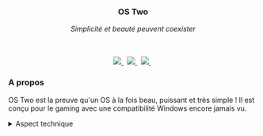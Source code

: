 <br/>
<br/>
<br/>

<div align="center">
   <h3 align="center">OS Two</h3>
   <em align="center">Simplicité et beauté peuvent coexister</em>
</div>

<br />
<br />
<p align="center">
    <a href="https://github.com/SystemedEndoctrinementsDeVosEnfants/os-two/blob/main/LICENSE">
        <img src="https://img.shields.io/github/license/SystemedEndoctrinementsDeVosEnfants/os-two?style=for-the-badge"/>
    </a>
    &nbsp;
    <a href="https://github.com/SystemedEndoctrinementsDeVosEnfants/os-two/issues">
             <img src="https://img.shields.io/github/issues/SystemedEndoctrinementsDeVosEnfants/os-two?style=for-the-badge"/>
    </a>
    &nbsp;
    <a href=https://github.com/SystemedEndoctrinementsDeVosEnfants/os-two/pulls>
       <img src="https://img.shields.io/github/issues-pr/SystemedEndoctrinementsDeVosEnfants/os-two?style=for-the-badge"/>
    </a>
    &nbsp;
</p>

### A propos
OS Two est la preuve qu'un OS à la fois beau, puissant et très simple !
Il est conçu pour le gaming avec une compatibilité Windows encore jamais vu.

<details>
<summary>Aspect technique</summary>

- Opendoas car on n'a pas notre vie a passer sur `/etc/sudoers`
- Openrc car on n'est pas des SystemD virgins
- I3 le bureau des pros
- Picom et sa transparence délicate
- Xanmod, pour des sessions de gaming intense
- Terminal extra lisible
- Office préinstallé
- Et bien d'autres encore ! En effet, notre équipe de développeurs talentueux se réunit chaques semaine pour vous apporter les meilleurs *features*